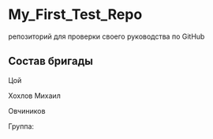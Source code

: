 # My_First_Test_Repo
репозиторий для проверки своего руководства по GitHub
## Состав бригады

Цой

Хохлов Михаил

Овчиников

Группа: 
